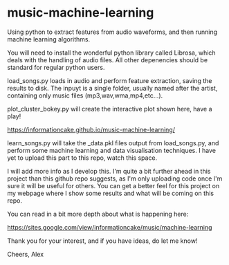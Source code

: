 # music-machine-learning
Using python to extract features from audio waveforms, and then running machine learning algorithms.

You will need to install the wonderful python library called Librosa, which deals with the handling of audio files. All other depenencies should be standard for regular python users.

load_songs.py loads in audio and perform feature extraction, saving the results to disk. The inpuyt is a single folder, usually named after the artist, containing only music files (mp3,wav,wma,mp4,etc...).

plot_cluster_bokey.py will create the interactive plot shown here, have a play!

https://informationcake.github.io/music-machine-learning/

learn_songs.py will take the _data.pkl files output from load_songs.py, and perform some machine learning and data visualisation techniques. I have yet to upload this part to this repo, watch this space.

I will add more info as I develop this. I'm quite a bit further ahead in this project than this github repo suggests, as I'm only uploading code once I'm sure it will be useful for others. You can get a better feel for this project on my webpage where I show some results and what will be coming on this repo.

You can read in a bit more depth about what is happening here:

https://sites.google.com/view/informationcake/music/machine-learning

Thank you for your interest, and if you have ideas, do let me know!

Cheers,
Alex
